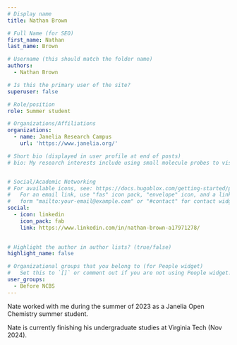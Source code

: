 ```yaml
---
# Display name
title: Nathan Brown

# Full Name (for SEO)
first_name: Nathan
last_name: Brown

# Username (this should match the folder name)
authors:
  - Nathan Brown

# Is this the primary user of the site?
superuser: false

# Role/position
role: Summer student

# Organizations/Affiliations
organizations:
  - name: Janelia Research Campus
    url: 'https://www.janelia.org/'

# Short bio (displayed in user profile at end of posts)
# bio: My research interests include using small molecule probes to visualize and manipulate biological processess.


# Social/Academic Networking
# For available icons, see: https://docs.hugoblox.com/getting-started/page-builder/#icons
#   For an email link, use "fas" icon pack, "envelope" icon, and a link in the
#   form "mailto:your-email@example.com" or "#contact" for contact widget.
social:
  - icon: linkedin
    icon_pack: fab
    link: https://www.linkedin.com/in/nathan-brown-a17971278/

 
# Highlight the author in author lists? (true/false)
highlight_name: false

# Organizational groups that you belong to (for People widget)
#   Set this to `[]` or comment out if you are not using People widget.
user_groups:
  - Before NCBS
---
```


Nate worked with me during the summer of 2023 as a Janelia Open Chemistry summer student. 

Nate is currently finishing his undergraduate studies at Virginia Tech (Nov 2024).

